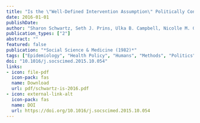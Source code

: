 ```yaml
---
title: "Is the \"Well-Defined Intervention Assumption\" Politically Conservative?"
date: 2016-01-01
publishDate: 
author: "Sharon Schwartz, Seth J. Prins, Ulka B. Campbell, Nicolle M. Gatto"
publication_types: ["2"]
abstract: ""
featured: false
publication: "*Social Science & Medicine (1982)*"
tags: ["Epidemiology", "Health Policy", "Humans", "Methods", "Politics", "Potential outcomes", "Randomized Controlled Trials as Topic", "Reproducibility of Results", "Social Sciences", "Well-defined intervention"]
doi: "10.1016/j.socscimed.2015.10.054"
links:
- icon: file-pdf
  icon-pack: fas
  name: Download
  url: pdf/schwartz-is-2016.pdf
- icon: external-link-alt
  icon-pack: fas
  name: DOI
  url: https://doi.org/10.1016/j.socscimed.2015.10.054
---
```


